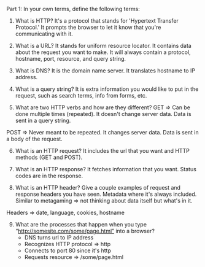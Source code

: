 Part 1: In your own terms, define the following terms:

1. What is HTTP?
It's a protocol that stands for 'Hypertext Transfer Protocol.' It prompts the browser to let it know that you're communicating with it.

2. What is a URL?
It stands for uniform resource locator. It contains data about the request you want to make. It will always contain a protocol, hostname, port, resource,
and query string.

3. What is DNS?
It is the domain name server. It translates hostname to IP address.

4. What is a query string?
It is extra information you would like to put in the request, such as search terms, info from forms, etc.

5. What are two HTTP verbs and how are they different?
GET => Can be done multiple times (repeated). It doesn't change server data. Data is sent in a query string.

POST => Never meant to be repeated. It changes server data. Data is sent in a body of the request.

6. What is an HTTP request?
It includes the url that you want and HTTP methods (GET and POST).

7. What is an HTTP response?
It fetches information that you want. Status codes are in the response.

8. What is an HTTP header? Give a couple examples of request and response headers you have seen.
Metadata where it's always included. Similar to metagaming => not thinking about data itself but what's in it.

Headers => date, language, cookies, hostname

9. What are the processes that happen when you type “http://somesite.com/some/page.html” into a browser?
    - DNS turns url to IP address
    - Recognizes HTTP protocol => http
    - Connects to port 80 since it's http
    - Requests resource => /some/page.html


